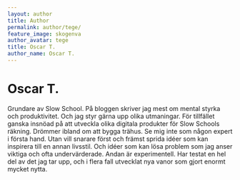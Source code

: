 ```yaml
---
layout: author
title: Author
permalink: author/tege/
feature_image: skogenva
author_avatar: tege
title: Oscar T.
author_name: Oscar T.
---
```


# Oscar T.

Grundare av Slow School. På bloggen skriver jag mest om mental styrka och produktivitet. Och jag styr gärna upp olika utmaningar. 
För tillfället ganska insnöad på att utveckla olika digitala produkter för Slow Schools räkning. Drömmer ibland om att bygga trähus.
Se mig inte som någon expert i första hand. Utan vill snarare först och främst sprida idéer som kan inspirera till en annan livsstil. Och idéer som kan lösa problem som jag anser viktiga och ofta undervärderade. Andan är experimentell. Har testat en hel del av det jag tar upp, och i flera fall utvecklat nya vanor som gjort enormt mycket nytta.  


